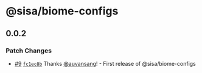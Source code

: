 # @sisa/biome-configs

## 0.0.2

### Patch Changes

- [#9](https://github.com/sisa-solutions/react-configs/pull/9) [`fc1ec8b`](https://github.com/sisa-solutions/react-configs/commit/fc1ec8bda5a5b5aad0c5fc77af21115137480310) Thanks [@auvansang](https://github.com/auvansang)! - First release of @sisa/biome-configs
